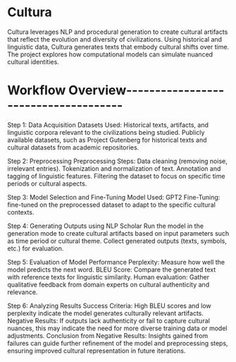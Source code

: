 # Cultura
Cultura leverages NLP and procedural generation to create cultural artifacts that reflect the evolution and diversity of civilizations. Using historical and linguistic data, Cultura generates texts that embody cultural shifts over time. The project explores how computational models can simulate nuanced cultural identities.

# Workflow Overview-------------------------------------

Step 1: Data Acquisition
  Datasets Used:
    Historical texts, artifacts, and linguistic corpora relevant to the civilizations being studied.
    Publicly available datasets, such as Project Gutenberg for historical texts and cultural datasets from academic repositories.

Step 2: Preprocessing
Preprocessing Steps:
  Data cleaning (removing noise, irrelevant entries).
  Tokenization and normalization of text.
  Annotation and tagging of linguistic features.
  Filtering the dataset to focus on specific time periods or cultural aspects.
  
Step 3: Model Selection and Fine-Tuning
Model Used:
  GPT2
Fine-Tuning:
  fine-tuned on the preprocessed dataset to adapt to the specific cultural contexts.

Step 4: Generating Outputs using NLP Scholar
  Run the model in the generation mode to create cultural artifacts based on input parameters such as time period or cultural theme.
  Collect generated outputs (texts, symbols, etc.) for evaluation.

Step 5: Evaluation of Model Performance
  Perplexity: Measure how well the model predicts the next word.
  BLEU Score: Compare the generated text with reference texts for linguistic similarity.
  Human evaluation: Gather qualitative feedback from domain experts on cultural authenticity and relevance.

Step 6: Analyzing Results
  Success Criteria:
    High BLEU scores and low perplexity indicate the model generates culturally relevant artifacts.
  Negative Results:
    If outputs lack authenticity or fail to capture cultural nuances, this may indicate the need for more diverse training data or model adjustments.
      Conclusion from Negative Results:
        Insights gained from failures can guide further refinement of the model and preprocessing steps, ensuring improved cultural representation in future iterations.






